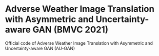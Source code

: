 # Adverse Weather Image Translation with Asymmetric and Uncertainty-aware GAN (BMVC 2021)
Official code of Adverse Weather Image Translation with Asymmetric and Uncertainty-aware GAN (AU-GAN)
